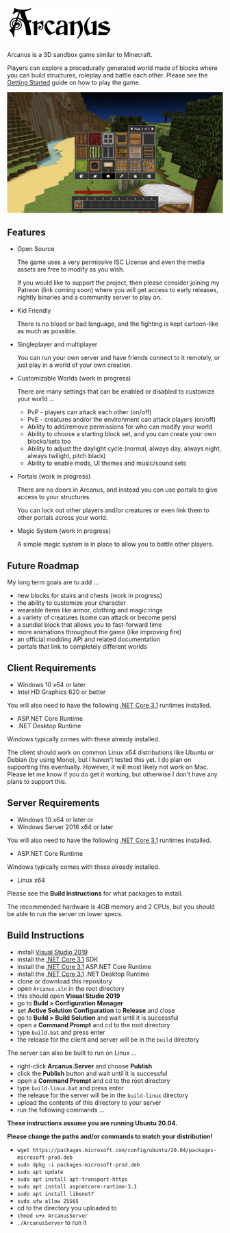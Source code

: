 ![Arcanus](https://raw.githubusercontent.com/World-of-Arcanus/Arcanus-Game/main/data/local/gui/logo-small.png)
============

Arcanus is a 3D sandbox game similar to Minecraft.

Players can explore a procedurally generated world made of blocks where you can build structures, roleplay and battle each other. Please see the [Getting Started](https://github.com/World-of-Arcanus/Arcanus-Game/wiki#getting-started) guide on how to play the game.

![Screenshot](https://raw.githubusercontent.com/World-of-Arcanus/Arcanus-Game/main/docs/images/screenshot.png)

Features
--------

- Open Source

     The game uses a very permissive ISC License and even the media assets are free to modify as you wish.
     
     If you would like to support the project, then please consider joining my Patreon (link coming soon) where you will get access to early releases, nightly binaries and a community server to play on.

- Kid Friendly

     There is no blood or bad language, and the fighting is kept cartoon-like as much as possible.

- Singleplayer and multiplayer

     You can run your own server and have friends connect to it remotely, or just play in a world of your own creation. 

- Customizable Worlds (work in progress)

     There are many settings that can be enabled or disabled to customize your world ...

     - PvP - players can attack each other (on/off)
     - PvE - creatures and/or the environment can attack players (on/off)
     - Ability to add/remove permissions for who can modify your world
     - Ability to choose a starting block set, and you can create your own blocks/sets too
     - Ability to adjust the daylight cycle (normal, always day, always night, always twilight, pitch black)
     - Ability to enable mods, UI themes and music/sound sets

- Portals (work in progress)

     There are no doors in Arcanus, and instead you can use portals to give access to your structures.
     
     You can lock out other players and/or creatures or even link them to other portals across your world.

- Magic System (work in progress)

     A simple magic system is in place to allow you to battle other players.

Future Roadmap
--------------

My long term goals are to add ...

- new blocks for stairs and chests (work in progress)
- the ability to customize your character
- wearable items like armor, clothing and magic rings
- a variety of creatures (some can attack or become pets)
- a sundial block that allows you to fast-forward time
- more animations throughout the game (like improving fire)
- an official modding API and related documentation
- portals that link to completely different worlds

Client Requirements
-------------------------

- Windows 10 x64 or later
- Intel HD Graphics 620 or better

You will also need to have the following [.NET Core 3.1](https://dotnet.microsoft.com/en-us/download/dotnet/3.1) runtimes installed.

- ASP.NET Core Runtime
- .NET Desktop Runtime

Windows typically comes with these already installed.

The client should work on common Linux x64 distributions like Ubuntu or Debian (by using Mono), but I haven't tested this yet. I do plan on supporting this eventually. However, it will most likely not work on Mac. Please let me know if you do get it working, but otherwise I don't have any plans to support this.

Server Requirements
-------------------------

- Windows 10 x64 or later or
- Windows Server 2016 x64 or later

You will also need to have the following [.NET Core 3.1](https://dotnet.microsoft.com/en-us/download/dotnet/3.1) runtimes installed.

- ASP.NET Core Runtime

Windows typically comes with these already installed.

- Linux x64

Please see the **Build Instructions** for what packages to install.

The recommended hardware is 4GB memory and 2 CPUs, but you should be able to run the server on lower specs.

Build Instructions
-------------------------

- install [Visual Studio 2019](https://visualstudio.microsoft.com/vs/older-downloads/#visual-studio-2019-and-other-products)
- install the [.NET Core 3.1](https://dotnet.microsoft.com/en-us/download/dotnet/3.1) SDK
- install the [.NET Core 3.1](https://dotnet.microsoft.com/en-us/download/dotnet/3.1) ASP.NET Core Runtime
- install the [.NET Core 3.1](https://dotnet.microsoft.com/en-us/download/dotnet/3.1) .NET Desktop Runtime
- clone or download this repository
- open `Arcanus.sln` in the root directory
- this should open **Visual Studio 2019**
- go to **Build > Configuration Manager**
- set **Active Solution Configuration** to **Release** and close
- go to **Build > Build Solution** and wait until it is successful
- open a **Command Prompt** and cd to the root directory
- type `build.bat` and press enter
- the release for the client and server will be in the `build` directory

The server can also be built to run on Linux ...

- right-click **Arcanus.Server** and choose **Publish**
- click the **Publish** button and wait until it is successful
- open a **Command Prompt** and cd to the root directory
- type `build-linux.bat` and press enter
- the release for the server will be in the `build-linux` directory
- upload the contents of this directory to your server
- run the following commands ...

**These instructions assume you are running Ubuntu 20.04.**

**Please change the paths and/or commands to match your distribution!**

- `wget https://packages.microsoft.com/config/ubuntu/20.04/packages-microsoft-prod.deb`
- `sudo dpkg -i packages-microsoft-prod.deb`
- `sudo apt update`
- `sudo apt install apt-transport-https`
- `sudo apt install aspnetcore-runtime-3.1`
- `sudo apt install libenet7`
- `sudo ufw allow 25565`
- cd to the directory you uploaded to
- `chmod u+x ArcanusServer`
- `./ArcanusServer` to run it
